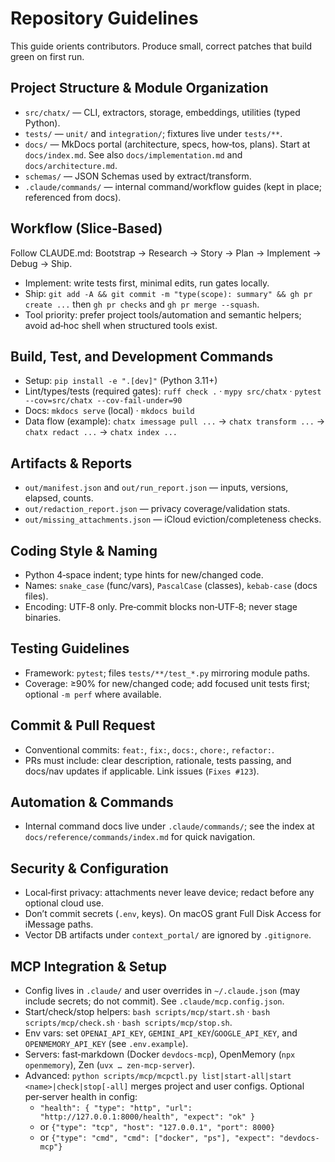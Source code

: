 # Repository Guidelines

This guide orients contributors. Produce small, correct patches that build green on first run.

## Project Structure & Module Organization
- `src/chatx/` — CLI, extractors, storage, embeddings, utilities (typed Python).
- `tests/` — `unit/` and `integration/`; fixtures live under `tests/**`.
- `docs/` — MkDocs portal (architecture, specs, how‑tos, plans). Start at `docs/index.md`. See also `docs/implementation.md` and `docs/architecture.md`.
- `schemas/` — JSON Schemas used by extract/transform.
- `.claude/commands/` — internal command/workflow guides (kept in place; referenced from docs).

## Workflow (Slice‑Based)
Follow CLAUDE.md: Bootstrap → Research → Story → Plan → Implement → Debug → Ship.
- Implement: write tests first, minimal edits, run gates locally.
- Ship: `git add -A && git commit -m "type(scope): summary" && gh pr create ...` then `gh pr checks` and `gh pr merge --squash`.
- Tool priority: prefer project tools/automation and semantic helpers; avoid ad‑hoc shell when structured tools exist.

## Build, Test, and Development Commands
- Setup: `pip install -e ".[dev]"` (Python 3.11+)
- Lint/types/tests (required gates): `ruff check .` · `mypy src/chatx` · `pytest --cov=src/chatx --cov-fail-under=90`
- Docs: `mkdocs serve` (local) · `mkdocs build`
- Data flow (example): `chatx imessage pull ...` → `chatx transform ...` → `chatx redact ...` → `chatx index ...`

## Artifacts & Reports
- `out/manifest.json` and `out/run_report.json` — inputs, versions, elapsed, counts.
- `out/redaction_report.json` — privacy coverage/validation stats.
- `out/missing_attachments.json` — iCloud eviction/completeness checks.

## Coding Style & Naming
- Python 4‑space indent; type hints for new/changed code.
- Names: `snake_case` (func/vars), `PascalCase` (classes), `kebab-case` (docs files).
- Encoding: UTF‑8 only. Pre‑commit blocks non‑UTF‑8; never stage binaries.

## Testing Guidelines
- Framework: `pytest`; files `tests/**/test_*.py` mirroring module paths.
- Coverage: ≥90% for new/changed code; add focused unit tests first; optional `-m perf` where available.

## Commit & Pull Request
- Conventional commits: `feat:`, `fix:`, `docs:`, `chore:`, `refactor:`.
- PRs must include: clear description, rationale, tests passing, and docs/nav updates if applicable. Link issues (`Fixes #123`).

## Automation & Commands
- Internal command docs live under `.claude/commands/`; see the index at `docs/reference/commands/index.md` for quick navigation.

## Security & Configuration
- Local‑first privacy: attachments never leave device; redact before any optional cloud use.
- Don’t commit secrets (`.env`, keys). On macOS grant Full Disk Access for iMessage paths.
- Vector DB artifacts under `context_portal/` are ignored by `.gitignore`.

## MCP Integration & Setup
- Config lives in `.claude/` and user overrides in `~/.claude.json` (may include secrets; do not commit). See `.claude/mcp.config.json`.
- Start/check/stop helpers: `bash scripts/mcp/start.sh` · `bash scripts/mcp/check.sh` · `bash scripts/mcp/stop.sh`.
- Env vars: set `OPENAI_API_KEY`, `GEMINI_API_KEY`/`GOOGLE_API_KEY`, and `OPENMEMORY_API_KEY` (see `.env.example`).
- Servers: fast‑markdown (Docker `devdocs-mcp`), OpenMemory (`npx openmemory`), Zen (`uvx … zen-mcp-server`).
- Advanced: `python scripts/mcp/mcpctl.py list|start-all|start <name>|check|stop[-all]` merges project and user configs. Optional per‑server health in config:
  - `"health": { "type": "http", "url": "http://127.0.0.1:8000/health", "expect": "ok" }`
  - or `{"type": "tcp", "host": "127.0.0.1", "port": 8000}`
  - or `{"type": "cmd", "cmd": ["docker", "ps"], "expect": "devdocs-mcp"}`
